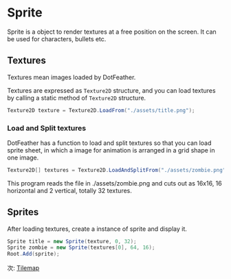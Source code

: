 # Sprite

Sprite is a object to render textures at a free position on the screen. It can be used for characters, bullets etc.

## Textures

Textures mean images loaded by DotFeather.

Textures are expressed as `Texture2D` structure, and you can load textures by calling a static method of `Texture2D` structure.

```cs
Texture2D texture = Texture2D.LoadFrom("./assets/title.png");
```

### Load and Split textures

DotFeather has a function to load and split textures so that you can load sprite sheet, in which a image for animation is arranged in a grid shape in one image.

```cs
Texture2D[] textures = Texture2D.LoadAndSplitFrom("./assets/zombie.png", 16, 2, new Size(16, 16));
```

This program reads the file in ./assets/zombie.png and cuts out as 16x16, 16 horizontal and 2 vertical, totally 32 textures.

## Sprites

After loading textures, create a instance of sprite and display it.

```cs
Sprite title = new Sprite(texture, 0, 32);
Sprite zombie = new Sprite(textures[0], 64, 16);
Root.Add(sprite);
```

次: [Tilemap](tilemap.md)